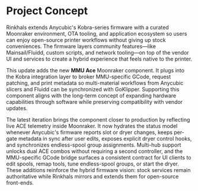 # Project Concept

Rinkhals extends Anycubic's Kobra-series firmware with a curated Moonraker environment, OTA tooling, and application ecosystem so users can enjoy open-source printer workflows without giving up stock conveniences. The firmware layers community features—like Mainsail/Fluidd, custom scripts, and network tooling—on top of the vendor UI and services to create a hybrid experience that feels native to the printer.

This update adds the new **MMU Ace** Moonraker component. It plugs into the Kobra integration layer to broker MMU-specific GCode, request patching, and print metadata so multi-material workflows from Anycubic slicers and Fluidd can be synchronized with GoKlipper. Supporting this component aligns with the long-term concept of expanding hardware capabilities through software while preserving compatibility with vendor updates.

The latest iteration brings the component closer to production by reflecting live ACE telemetry inside Moonraker. It now hydrates the status model whenever Anycubic's firmware reports slot or dryer changes, keeps per-gate metadata in sync after user edits, exposes explicit dryer control hooks, and synchronizes endless-spool group assignments. Multi-hub support unlocks dual ACE combos without requiring a second controller, and the MMU-specific GCode bridge surfaces a consistent contract for UI clients to edit spools, remap tools, tune endless-spool groups, or start the dryer. These additions reinforce the hybrid firmware vision: stock services remain authoritative while Rinkhals mirrors and extends them for open-source front-ends.
